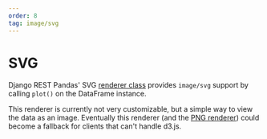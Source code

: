 ```yaml
---
order: 8
tag: image/svg
---
```


# SVG

Django REST Pandas' SVG [renderer class][renderers] provides `image/svg` support by calling `plot()` on the DataFrame instance.

This renderer is currently not very customizable, but a simple way to view the data as an image.  Eventually this renderer (and the [PNG renderer][png]) could become a fallback for clients that can't handle d3.js.

[renderers]: ./index.md
[png]: ./png.md

